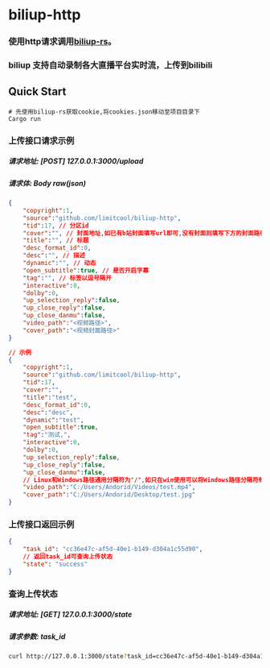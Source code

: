 # biliup-http

### 使用http请求调用[biliup-rs](https://github.com/ForgQi/biliup-rs)。
### biliup 支持自动录制各大直播平台实时流，上传到bilibili
## Quick Start

```shell
# 先使用biliup-rs获取cookie,将cookies.json移动至项目目录下
Cargo run
```

### 上传接口请求示例

##### 请求地址: [POST] 127.0.0.1:3000/upload

##### 请求体: Body raw(json)

```json
{
    "copyright":1,
    "source":"github.com/limitcool/biliup-http",
    "tid":17, // 分区id
    "cover":"", // 封面地址,如已有b站封面填写url即可,没有封面则填写下方的封面路径
    "title":"", // 标题
    "desc_format_id":0,
    "desc":"", // 描述
    "dynamic":"", // 动态
    "open_subtitle":true, // 是否开启字幕
    "tag":"", // 标签以逗号隔开
    "interactive":0, 
    "dolby":0,
    "up_selection_reply":false,
    "up_close_reply":false,
    "up_close_danmu":false,
    "video_path":"<视频路径>",
    "cover_path":"<视频封面路径>"
}

// 示例
{
    "copyright":1,
    "source":"github.com/limitcool/biliup-http",
    "tid":17, 
    "cover":"", 
    "title":"test",
    "desc_format_id":0,
    "desc":"desc",
    "dynamic":"test",
    "open_subtitle":true,
    "tag":"测试,",
    "interactive":0,
    "dolby":0,
    "up_selection_reply":false,
    "up_close_reply":false,
    "up_close_danmu":false,
    // Linux和Windows路径通用分隔符为"/",如只在win使用可以将Windows路径分隔符修改为"\\"
    "video_path":"C:/Users/Andorid/Videos/test.mp4",
    "cover_path":"C:/Users/Andorid/Desktop/test.jpg"
}
```



### 上传接口返回示例
```json
{
    "task_id": "cc36e47c-af5d-40e1-b149-d304a1c55d90",
    // 返回task_id可查询上传状态
    "state": "success"
}
```

### 查询上传状态

##### 请求地址:  [GET] 127.0.0.1:3000/state

##### 请求参数: task_id

```bash
curl http://127.0.0.1:3000/state?task_id=cc36e47c-af5d-40e1-b149-d304a1c55d90
```

